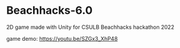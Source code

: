 # Beachhacks-6.0
2D game made with Unity for CSULB Beachhacks hackathon 2022

game demo: https://youtu.be/SZGx3_XhP48
